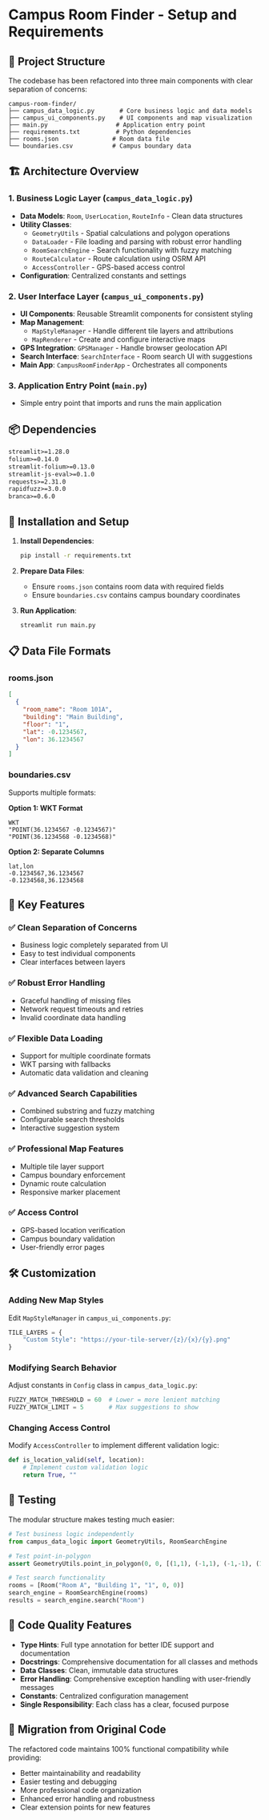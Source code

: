 # Campus Room Finder - Setup and Requirements

## 📁 Project Structure

The codebase has been refactored into three main components with clear separation of concerns:

```
campus-room-finder/
├── campus_data_logic.py       # Core business logic and data models
├── campus_ui_components.py    # UI components and map visualization
├── main.py                   # Application entry point
├── requirements.txt          # Python dependencies
├── rooms.json               # Room data file
└── boundaries.csv           # Campus boundary data
```

## 🏗️ Architecture Overview

### 1. **Business Logic Layer** (`campus_data_logic.py`)
- **Data Models**: `Room`, `UserLocation`, `RouteInfo` - Clean data structures
- **Utility Classes**: 
  - `GeometryUtils` - Spatial calculations and polygon operations
  - `DataLoader` - File loading and parsing with robust error handling
  - `RoomSearchEngine` - Search functionality with fuzzy matching
  - `RouteCalculator` - Route calculation using OSRM API
  - `AccessController` - GPS-based access control
- **Configuration**: Centralized constants and settings

### 2. **User Interface Layer** (`campus_ui_components.py`)
- **UI Components**: Reusable Streamlit components for consistent styling
- **Map Management**: 
  - `MapStyleManager` - Handle different tile layers and attributions
  - `MapRenderer` - Create and configure interactive maps
- **GPS Integration**: `GPSManager` - Handle browser geolocation API
- **Search Interface**: `SearchInterface` - Room search UI with suggestions
- **Main App**: `CampusRoomFinderApp` - Orchestrates all components

### 3. **Application Entry Point** (`main.py`)
- Simple entry point that imports and runs the main application

## 📦 Dependencies

```txt
streamlit>=1.28.0
folium>=0.14.0
streamlit-folium>=0.13.0
streamlit-js-eval>=0.1.0
requests>=2.31.0
rapidfuzz>=3.0.0
branca>=0.6.0
```

## 🚀 Installation and Setup

1. **Install Dependencies**:
   ```bash
   pip install -r requirements.txt
   ```

2. **Prepare Data Files**:
   - Ensure `rooms.json` contains room data with required fields
   - Ensure `boundaries.csv` contains campus boundary coordinates

3. **Run Application**:
   ```bash
   streamlit run main.py
   ```

## 📋 Data File Formats

### rooms.json
```json
[
  {
    "room_name": "Room 101A",
    "building": "Main Building",
    "floor": "1",
    "lat": -0.1234567,
    "lon": 36.1234567
  }
]
```

### boundaries.csv
Supports multiple formats:

**Option 1: WKT Format**
```csv
WKT
"POINT(36.1234567 -0.1234567)"
"POINT(36.1234568 -0.1234568)"
```

**Option 2: Separate Columns**
```csv
lat,lon
-0.1234567,36.1234567
-0.1234568,36.1234568
```

## 🔧 Key Features

### ✅ **Clean Separation of Concerns**
- Business logic completely separated from UI
- Easy to test individual components
- Clear interfaces between layers

### ✅ **Robust Error Handling**
- Graceful handling of missing files
- Network request timeouts and retries
- Invalid coordinate data handling

### ✅ **Flexible Data Loading**
- Support for multiple coordinate formats
- WKT parsing with fallbacks
- Automatic data validation and cleaning

### ✅ **Advanced Search Capabilities**
- Combined substring and fuzzy matching
- Configurable search thresholds
- Interactive suggestion system

### ✅ **Professional Map Features**
- Multiple tile layer support
- Campus boundary enforcement
- Dynamic route calculation
- Responsive marker placement

### ✅ **Access Control**
- GPS-based location verification
- Campus boundary validation
- User-friendly error pages

## 🛠️ Customization

### Adding New Map Styles
Edit `MapStyleManager` in `campus_ui_components.py`:
```python
TILE_LAYERS = {
    "Custom Style": "https://your-tile-server/{z}/{x}/{y}.png"
}
```

### Modifying Search Behavior
Adjust constants in `Config` class in `campus_data_logic.py`:
```python
FUZZY_MATCH_THRESHOLD = 60  # Lower = more lenient matching
FUZZY_MATCH_LIMIT = 5       # Max suggestions to show
```

### Changing Access Control
Modify `AccessController` to implement different validation logic:
```python
def is_location_valid(self, location):
    # Implement custom validation logic
    return True, ""
```

## 🧪 Testing

The modular structure makes testing much easier:

```python
# Test business logic independently
from campus_data_logic import GeometryUtils, RoomSearchEngine

# Test point-in-polygon
assert GeometryUtils.point_in_polygon(0, 0, [(1,1), (-1,1), (-1,-1), (1,-1)])

# Test search functionality
rooms = [Room("Room A", "Building 1", "1", 0, 0)]
search_engine = RoomSearchEngine(rooms)
results = search_engine.search("Room")
```

## 📝 Code Quality Features

- **Type Hints**: Full type annotation for better IDE support and documentation
- **Docstrings**: Comprehensive documentation for all classes and methods  
- **Data Classes**: Clean, immutable data structures
- **Error Handling**: Comprehensive exception handling with user-friendly messages
- **Constants**: Centralized configuration management
- **Single Responsibility**: Each class has a clear, focused purpose

## 🔄 Migration from Original Code

The refactored code maintains 100% functional compatibility while providing:
- Better maintainability and readability
- Easier testing and debugging
- More professional code organization
- Enhanced error handling and robustness
- Clear extension points for new features
